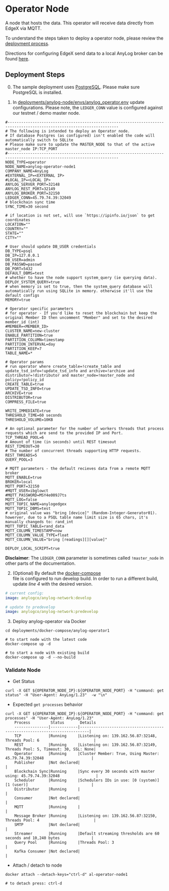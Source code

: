 # Operator Node
A node that hosts the data. This operator will receive data directly from EdgeX via MQTT. 

To understand the steps taken to deploy a operator node, please review the [deployment process](operator_node_deployment_process.md). 

Directions for configuring EdgeX send data to a local AnyLog broker can be found [here](../Other%20Tools/EdgeX.md).

## Deployment Steps 
0. The sample deployment uses [PostgreSQL](Postgres.md). Please make sure  PostgreSQL is installed.


1. In [deployments/anylog-node/envs/anylog_operator.env](https://github.com/AnyLog-co/deployments/blob/master/docker-compose/anylog-node/envs/anylog_operator.env) update configurations. Please note, the `LEDGER_CONN` value 
is configured against our testnet / demo master node.  
```dotenv
#-----------------------------------------------------------------------------------------------------------------------
# The following is intended to deploy an Operator node.
# If database Postgres (as configured) isn't enabled the code will automatically switch to SQLite
# Please make sure to update the MASTER_NODE to that of the active master_node IP:TCP_PORT
#-----------------------------------------------------------------------------------------------------------------------
NODE_TYPE=operator
NODE_NAME=anylog-operator-node1
COMPANY_NAME=AnyLog
#EXTERNAL_IP=<EXTERNAL IP>
#LOCAL_IP=<LOCAL IP>
ANYLOG_SERVER_PORT=32148
ANYLOG_REST_PORT=32149
ANYLOG_BROKER_PORT=32150
LEDGER_CONN=45.79.74.39:32049
# blockchain sync time
SYNC_TIME=30 second

# if location is not set, will use `https://ipinfo.io/json` to get coordinates
LOCATION=""
COUNTRY=""
STATE=""
CITY=""

# User should update DB_USER credentials
DB_TYPE=psql
DB_IP=127.0.0.1
DB_USER=admin
DB_PASSWD=passwd
DB_PORT=5432
DEFAULT_DBMS=test
# whether to have the node support system_query (ie querying data).
DEPLOY_SYSTEM_QUERY=true
# when memory is set to true, then the system_query database will automatically run using SQLite in memory. otherwise it'll use the default configs
MEMORY=true

# Operator specific parameters
# for operator - If you'd like to reset the blockchain but keep the original Member ID then uncomment "Member" and set to the desired member_id (int)
#MEMBER=<MEMBER_ID>
CLUSTER_NAME=new-cluster
ENABLE_PARTITION=true
PARTITION_COLUMN=timestamp
PARTITION_INTERVAL=day
PARTITION_KEEP=7
TABLE_NAME=*

# Operator params
# run operator where create_table=!create_table and update_tsd_info=!update_tsd_info and archive=!archive and distributor=!distributor and master_node=!master_node and policy=!policy_id
CREATE_TABLE=true
UPDATE_TSD_INFO=true
ARCHIVE=true
DISTRIBUTOR=true
COMPRESS_FILE=true

WRITE_IMMEDIATE=true
THRESHOLD_TIME=60 seconds
THRESHOLD_VOLUME=10KB

# An optional parameter for the number of workers threads that process requests which are send to the provided IP and Port.
TCP_THREAD_POOL=6
# Amount of time (in seconds) until REST timesout
REST_TIMEOUT=30
# The number of concurrent threads supporting HTTP requests.
REST_THREADS=5
QUERY_POOL=3

# MQTT parameters - the default recieves data from a remote MQTT broker
MQTT_ENABLE=true
BROKER=local
MQTT_PORT=32150
#MQTT_USER=ibglowct
#MQTT_PASSWORD=MSY4e009J7ts
MQTT_LOG=false
MQTT_TOPIC_NAME=anylogedgex
MQTT_TOPIC_DBMS=test
# original value was "bring [device]" (Random-Integer-Generator01). howerver, due to a PSQL table name limit size is 65 chars, it's manually changeds to: rand_int 
MQTT_TOPIC_TABLE=rand_data
MQTT_COLUMN_TIMESTAMP=now
MQTT_COLUMN_VALUE_TYPE=float
MQTT_COLUMN_VALUE="bring [readings][][value]"

DEPLOY_LOCAL_SCRIPT=true
```
**Disclaimer**: The `LEDGER_CONN` parameter is sometimes called `!master_node` in other parts of the documentation.

2. (Optional) By default the [docker-compose](https://github.com/AnyLog-co/deployments/blob/master/docker-compose/anylog-master/docker-compose.yml)  
file is configured to run develop build. In order to run a different build, update _line 4_ with the desired version. 
```yaml
# current config: 
image: anylogco/anylog-network:develop

# update to predevelop
image: anylogco/anylog-network:predevelop
```

3. Deploy anylog-operator via Docker 
```shell
cd deployments/docker-compose/anylog-operator1

# to start node with the latest code
docker-compose up -d 

# to start a node with existing build 
docker-compose up -d --no-build
```


### Validate Node 
* Get Status
```shell
curl -X GET ${OPERATOR_NODE_IP}:${OPERATOR_NODE_PORT} -H "command: get status" -H "User-Agent: AnyLog/1.23"  -w "\n"
```
* Expected `get processes` behavior
```shell
curl -X GET ${OPERATOR_NODE_IP}:${OPERATOR_NODE_PORT} -H "command: get processes" -H "User-Agent: AnyLog/1.23"  
    Process         Status       Details                                                                    
    ---------------|------------|--------------------------------------------------------------------------|
    TCP            |Running     |Listening on: 139.162.56.87:32148, Threads Pool: 6                        |
    REST           |Running     |Listening on: 139.162.56.87:32149, Threads Pool: 5, Timeout: 30, SSL: None|
    Operator       |Running     |Cluster Member: True, Using Master: 45.79.74.39:32048                     |
    Publisher      |Not declared|                                                                          |
    Blockchain Sync|Running     |Sync every 30 seconds with master using: 45.79.74.39:32048                |
    Scheduler      |Running     |Schedulers IDs in use: [0 (system)] [1 (user)]                            |
    Distributor    |Running     |                                                                          |
    Consumer       |Not declared|                                                                          |
    MQTT           |Running     |                                                                          |
    Message Broker |Running     |Listening on: 139.162.56.87:32150, Threads Pool: 4                        |
    SMTP           |Not declared|                                                                          |
    Streamer       |Running     |Default streaming thresholds are 60 seconds and 10,240 bytes              |
    Query Pool     |Running     |Threads Pool: 3                                                           |
    Kafka Consumer |Not declared|                                                                          |
```
* Attach / detach to node 
```shell
docker attach --detach-keys="ctrl-d" al-operator-node1

# to detach press: ctrl-d
```
